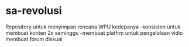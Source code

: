 # sa-revolusi
Repository untuk menyimpan rencana WPU kedepanya
-konsisten untuk membuat konten 2x seminggu
-membuat platfrm untuk pengelolaan vidio
membuat forum diskuai

